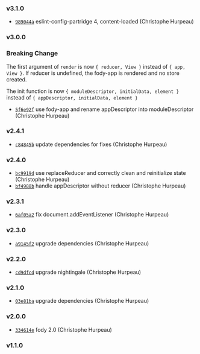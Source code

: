 ### v3.1.0

- [`989044a`](https://github.com/alpjs/ibex-react-redux/commit/989044a34ceb6c9f281bbfc666d6fb32f377a351) eslint-config-partridge 4, content-loaded (Christophe Hurpeau)

### v3.0.0

### Breaking Change

The first argument of `render` is now `{ reducer, View }` instead of `{ app, View }`. If reducer is undefined, the fody-app is rendered and no store created.

The init function is now `{ moduleDescriptor, initialData, element }` instead of `{ appDescriptor, initialData, element }`


- [`5f6e92f`](https://github.com/alpjs/ibex-react-redux/commit/5f6e92f6c2891f360b11c03f817f896e2980a7c2) use fody-app and rename appDescriptor into moduleDescriptor (Christophe Hurpeau)


### v2.4.1

- [`c84845b`](https://github.com/alpjs/ibex-react-redux/commit/c84845b2aefca29f3f03750304ab48d87d7fba6b) update dependencies for fixes (Christophe Hurpeau)

### v2.4.0

- [`bc9919d`](https://github.com/alpjs/ibex-react-redux/commit/bc9919de25e74e5d349c027e1c7ff598208f8bbb) use replaceReducer and correctly clean and reinitialize state (Christophe Hurpeau)
- [`bf4988b`](https://github.com/alpjs/ibex-react-redux/commit/bf4988b81f45a59f025a9d337e2f061c5ff30b5e) handle appDescriptor without reducer (Christophe Hurpeau)

### v2.3.1

- [`6af05a2`](https://github.com/alpjs/ibex-react-redux/commit/6af05a2157ebdbf1d24a99ea89e2f1bfdd9cf947) fix document.addEventListener (Christophe Hurpeau)

### v2.3.0

- [`a9145f2`](https://github.com/alpjs/ibex-react-redux/commit/a9145f2c1d9298246cccd02e82c1e594ae8ec79b) upgrade dependencies (Christophe Hurpeau)

### v2.2.0

- [`cd9dfcd`](https://github.com/alpjs/ibex-react-redux/commit/cd9dfcdd5fccd7efbd987a665c6980253fb44119) upgrade nightingale (Christophe Hurpeau)


### v2.1.0

- [`03e81ba`](https://github.com/alpjs/ibex-react-redux/commit/03e81babda008f435e85f1a84afe36225a2a8d7e) upgrade dependencies (Christophe Hurpeau)

### v2.0.0

- [`334614e`](https://github.com/alpjs/ibex-react/commit/334614e2836a4ea2cfb0c9da92502119195a9079) fody 2.0 (Christophe Hurpeau)

### v1.1.0



